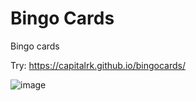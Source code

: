 # Bingo Cards
Bingo cards

Try: https://capitalrk.github.io/bingocards/

![image](https://github.com/user-attachments/assets/665834e2-7019-4fd8-9ef1-b976735c54cb)


